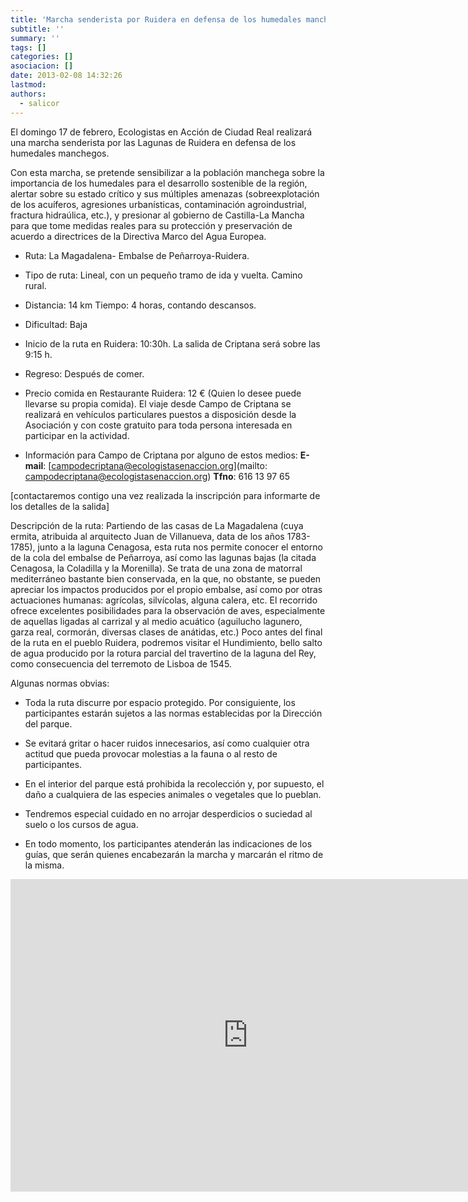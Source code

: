```yaml
---
title: 'Marcha senderista por Ruidera en defensa de los humedales manchegos'
subtitle: ''
summary: ''
tags: []
categories: []
asociacion: []
date: 2013-02-08 14:32:26
lastmod:
authors: 
  - salicor
---
```


El domingo 17 de febrero, Ecologistas en Acción de Ciudad Real realizará una marcha senderista por las Lagunas de Ruidera en defensa de los humedales manchegos.

Con esta marcha, se pretende sensibilizar a la población manchega sobre la importancia de los humedales para el desarrollo sostenible de la región, alertar sobre su estado crítico y sus múltiples amenazas (sobreexplotación de los acuíferos, agresiones urbanísticas, contaminación agroindustrial, fractura hidraúlica, etc.), y presionar al gobierno de Castilla-La Mancha para que tome medidas reales para su protección y preservación de acuerdo a directrices de la Directiva Marco del Agua Europea.


- Ruta: La Magadalena- Embalse de Peñarroya-Ruidera.

- Tipo de ruta: Lineal, con un pequeño tramo de ida y vuelta. Camino rural.

- Distancia: 14 km Tiempo: 4 horas, contando descansos.

- Dificultad: Baja

- Inicio de la ruta en Ruidera: 10:30h. La salida de  Criptana 
será sobre las 9:15 h.

- Regreso: Después de comer.

- Precio comida en Restaurante Ruidera: 12 € (Quien lo desee puede llevarse su propia comida). El viaje desde Campo de Criptana se realizará en vehículos particulares puestos a disposición desde la Asociación y con coste gratuito para toda persona interesada en participar en la actividad.

-  Información para Campo de Criptana por alguno de estos medios:
**E-mail**:  [campodecriptana@ecologistasenaccion.org](mailto: campodecriptana@ecologistasenaccion.org)
**Tfno**: 616 13 97 65 

[contactaremos contigo una vez realizada la inscripción  para informarte de los detalles de la salida]

Descripción de la ruta:
Partiendo de las casas de La Magadalena (cuya ermita, atribuida al arquitecto Juan de Villanueva, data de los años 1783-1785), junto a la laguna Cenagosa, esta ruta nos permite conocer el entorno de la cola del embalse de Peñarroya, así como las lagunas bajas (la citada Cenagosa, la Coladilla y la Morenilla). Se trata de una zona de matorral mediterráneo bastante bien conservada, en la que, no obstante, se pueden apreciar los impactos producidos por el propio embalse, así como por otras actuaciones humanas: agrícolas, silvícolas, alguna calera, etc.
El recorrido ofrece excelentes posibilidades para la observación de aves, especialmente de aquellas ligadas al carrizal y al medio acuático (aguilucho lagunero, garza real, cormorán, diversas clases de anátidas, etc.)
Poco antes del final de la ruta en el pueblo Ruidera, podremos visitar el Hundimiento, bello salto de agua producido por la rotura parcial del travertino de la laguna del Rey, como consecuencia del terremoto de Lisboa de 1545.

Algunas normas obvias:

- Toda la ruta discurre por espacio protegido. Por consiguiente, los participantes estarán sujetos a las normas establecidas por la Dirección del parque.

- Se evitará gritar o hacer ruidos innecesarios, así como cualquier otra actitud que pueda provocar molestias a la fauna o al resto de participantes.

- En el interior del parque está prohibida la recolección y, por supuesto, el daño a cualquiera de las especies animales o vegetales que lo pueblan.

- Tendremos especial cuidado en no arrojar desperdicios o suciedad al suelo o los cursos de agua.

- En todo momento, los participantes atenderán las indicaciones de los guías, que serán quienes encabezarán la marcha y marcarán el ritmo de la misma.

<iframe src="https://docs.google.com/forms/d/15-8XiMKwbo15iRLKN4TWwfnJFOaLpGrNRrbuK2wYP2k/viewform?embedded=true" width="760" height="500" frameborder="0" marginheight="0" marginwidth="0">Cargando...</iframe>

